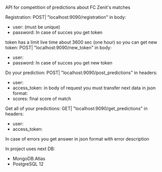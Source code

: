 API for competition of predictions about FC Zenit's matches 

Registration:
POST| "localhost:9090/registration"
in body:
 - user: <your name> (must be unique)
 - password: <your password>
In case of succes you get token

token has a limit live time about 3600 sec (one hour)
so you can get new token:
POST| "localhost:9090/new_token"
in body:
 - user: <your name>
 - password: <your password>
 In case of succes you get new token

Do your prediction:
POST| "localhost:9090/post_predictions"
in headers:
 - user: <your name>
 - access_token: <your token>
in body of request you must transfer next data in json format:
 - scores: final score of match

Get all of your predictions:
GET| "localhost:9090/get_predictions"
in headers:
 - user: <your name>
 - access_token: <your token>
 
In case of errors you get answer in json format with error description

In project uses next DB:
 - MongoDB.Atlas
 - PostgreSQL 12
